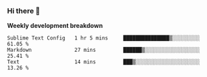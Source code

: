 ### Hi there 👋


**Weekly development breakdown**

<!--START_SECTION:waka-->
```text
Sublime Text Config   1 hr 5 mins     ███████████████▒░░░░░░░░░   61.05 % 
Markdown              27 mins         ██████▒░░░░░░░░░░░░░░░░░░   25.41 % 
Text                  14 mins         ███▒░░░░░░░░░░░░░░░░░░░░░   13.26 % 
```
<!--END_SECTION:waka-->
